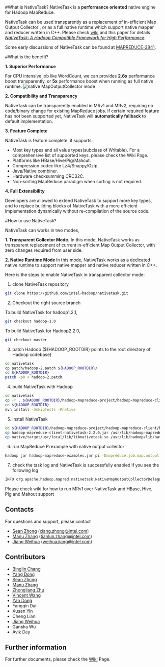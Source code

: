 #What is NativeTask?
NativeTask is a **performance oriented** native engine for Hadoop MapReduce.

NativeTask can be used transparently as a replacement of in-efficient Map Output Collector , or as a full native runtime which support native mapper and reducer written in C++. Please check [wiki](https://github.com/intel-hadoop/nativetask/wiki) and this paper for details [*NativeTask: A Hadoop Compatible Framework for High Performance*](http://prof.ict.ac.cn/bpoe2013/downloads/papers/S7201_5910.pdf).


Some early discussions of NativeTask can be found at [MAPREDUCE-2841](https://issues.apache.org/jira/browse/MAPREDUCE-2841).


#What is the benefit?

**1. Superior Performance**

For CPU intensive job like WordCount, we can provides **2.6x** performance boost transparently, or **5x** performance boost when running as full native runtime.
![native MapOutputCollector mode](https://raw.githubusercontent.com/intel-hadoop/nativetask/master/doc/800px-Native-task-performance-overview.png)

**2. Compatibility and Transparency**

NativeTask can be transparently enabled in MRv1 and MRv2, requiring no code/binary change for existing MapReduce jobs. If certain required feature has not been supported yet, NativeTask will **automatically fallback** to default implementation.

**3. Feature Complete**

NativeTask is feature complete, it supports:
  * Most key types and all value types(subclass of Writable). For a comprehensive list of supported keys, please check the Wiki Page.
  * Platforms like HBase/Hive/Pig/Mahout. 
  * Compression codec like Lz4/Snappy/Gzip.
  * Java/Native combiner.
  * Hardware checksumming CRC32C.
  * Non-sorting MapReduce paradigm when sorting is not required.

**4. Full Extensibility**

Developers are allowed to extend NativeTask to support more key types, and to replace building blocks of NativeTask with a more efficient implementation dynamically without re-compilation of the source code.

#How to use NativeTask?

NativeTask can works in two modes,

**1. Transparent Collector Mode.** In this mode, NativeTask works as transparent replacement of current in-efficient Map Output Collector, with zero changes required from user side. 

**2. Native Runtime Mode** In this mode, NativeTask works as a dedicated native runtime to support native mapper and native reducer written in C++. 

Here is the steps to enable NativeTask in transparent collector mode:

1. clone NativeTask repository
  
  ```bash
  git clone https://github.com/intel-hadoop/nativetask.git
  ```

2. Checkout the right source branch

  To build NativeTask for hadoop1.2.1, 

  ```bash
  git checkout hadoop-1.0
  ```

  To build NativeTask for Hadoop2.2.0, 

  ```bash
  git checkout master
  ```

3. patch Hadoop (${HADOOP_ROOTDIR} points to the root directory of Hadoop codebase)
  
  ```bash
  cd nativetask
  cp patch/hadoop-2.patch ${HADOOP_ROOTDIR}/
  cd ${HADOOP_ROOTDIR}
  patch -p0 < hadoop-2.patch
  ```

4. build NativeTask with Hadoop
  
  ```bash
  cd nativetask
  cp -r . ${HADOOP_ROOTDIR}/hadoop-mapreduce-project/hadoop-mapreduce-client/hadoop-mapreduce-client-nativetask
  cd ${HADOOP_ROOTDIR}
  mvn install -DskipTests -Pnative
  ```

5. install NativeTask 

  ```bash
  cd ${HADOOP_ROOTDIR}/hadoop-mapreduce-project/hadoop-mapreduce-client/hadoop-mapreduce-client-nativetask/target
  cp hadoop-mapreduce-client-nativetask-2.2.0.jar /usr/lib/hadoop-mapreduce/
  cp native/target/usr/local/lib/libnativetask.so /usr/lib/hadoop/lib/native/
  ```

6. run MapReduce Pi example with native output collector
  
  ```bash
  hadoop jar hadoop-mapreduce-examples.jar pi -Dmapreduce.job.map.output.collector.class=org.apache.hadoop.mapred.nativetask.NativeMapOutputCollectorDelegator 10 10
  ```

7. check the task log and NativeTask is successfully enabled if you see the following log
  
  ```bash
  INFO org.apache.hadoop.mapred.nativetask.NativeMapOutputCollectorDelegator: Native output collector can be successfully enabled! 
  ```

Please check wiki for how to run MRv1 over NativeTask and HBase, Hive, Pig and Mahout support


## Contacts
For questions and support, please contact 
* [Sean Zhong](https://github.com/clockfly) (xiang.zhong@intel.com)
* [Manu Zhang](https://github.com/manuzhang) (tianlun.zhang@intel.com)
* [Jiang Weihua](https://github.com/whjiang) (weihua.jiang@intel.com)

## Contributors
* [Binglin Chang](https://github.com/decster)     
* [Yang Dong](https://github.com/GarfiedYang)    
* [Sean Zhong](https://github.com/clockfly)    
* [Manu Zhang](https://github.com/manuzhang)    
* [Zhongliang Zhu](https://github.com/zoken)    
* [Vincent Wang](https://github.com/huafengw)     
* [Yan Dong](https://github.com/sproblvem)
* Fangqin Dai
* Xusen Yin
* Cheng Lian
* [Jiang Weihua](https://github.com/whjiang) 
* Gansha Wu
* Avik Dey

## Further information
For further documents, please check the [Wiki](https://github.com/intel-hadoop/nativetask/wiki) Page.
